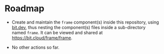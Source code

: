 # Roadmap

- Create and maintain the ```frame``` component(s) inside this repository, using [bit.dev](https://bit.dev), thus nesting the component(s) files inside a sub-directory named ```frame```. It can be viewed and shared at https://bit.cloud/frame/frame.

- No other actions so far.